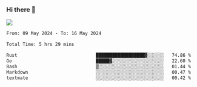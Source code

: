 ### Hi there 👋️

![](https://komarev.com/ghpvc/?username=Loner1024)

<!--START_SECTION:waka-->

```txt
From: 09 May 2024 - To: 16 May 2024

Total Time: 5 hrs 29 mins

Rust                             ██████████████████▓░░░░░░   74.86 %
Go                               █████▓░░░░░░░░░░░░░░░░░░░   22.60 %
Bash                             ▒░░░░░░░░░░░░░░░░░░░░░░░░   01.44 %
Markdown                         ░░░░░░░░░░░░░░░░░░░░░░░░░   00.47 %
textmate                         ░░░░░░░░░░░░░░░░░░░░░░░░░   00.42 %
```

<!--END_SECTION:waka-->



